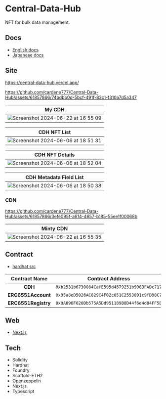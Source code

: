 # Central-Data-Hub
NFT for bulk data management.

## Docs

- [English docs](https://github.com/cardene777/Central-Data-Hub/blob/develop/docs/CVCIP-1.md)
- [Japanese docs](https://github.com/cardene777/Central-Data-Hub/blob/develop/docs/CVCIP-1_jp.md)
## Site

https://central-data-hub.vercel.app/

https://github.com/cardene777/Central-Data-Hub/assets/61857866/74bdbb0d-5bcf-491f-83c1-f310a7d5a347

| My CDH |
| :------: |
| ![Screenshot 2024-06-22 at 16 55 09](https://github.com/cardene777/Central-Data-Hub/assets/61857866/6e292642-913f-4769-b9ef-b446a4d9d595) |

| CDH NFT List |
| :------: |
| ![Screenshot 2024-06-06 at 18 51 31](https://github.com/cardene777/Central-Data-Hub/assets/61857866/db65d334-86bc-4db1-8f84-1011fee5cb00) |

| CDH NFT Details |
| :------: |
| ![Screenshot 2024-06-06 at 18 52 04](https://github.com/cardene777/Central-Data-Hub/assets/61857866/d122ae84-2e64-40c0-815a-7524da90dc80) |

| CDH Metadata Field List |
| :------: |
| ![Screenshot 2024-06-06 at 18 50 38](https://github.com/cardene777/Central-Data-Hub/assets/61857866/ddb56a5d-d7ce-47b5-abd4-bc009d14cd0d) |

### CDN

https://github.com/cardene777/Central-Data-Hub/assets/61857866/3efe095f-a614-4657-b185-55ee1f00068b

| Minty CDN |
| :------: |
| ![Screenshot 2024-06-22 at 16 55 35](https://github.com/cardene777/Central-Data-Hub/assets/61857866/35c64251-62b1-463a-b3c5-1cd56fb919fc) |

## Contract

- [hardhat src](https://github.com/cardene777/Central-Data-Hub/tree/develop/src/contract/packages/hardhat)

| Contract Name |               Contract Address               | Explorer |
| :-----------: | :------------------------------------------: | :------: |
|    **CDH**    | `0xb2531b6730084CafE595d4579251b9983FADc717` | https://testnet.crossvaluescan.com/address/0xb2531b6730084CafE595d4579251b9983FADc717 |
|    **ERC6551Account**    | `0x95a8eD5026AC829C4F02c051C2553891c9fD98C7` | https://testnet.crossvaluescan.com/address/0x95a8eD5026AC829C4F02c051C2553891c9fD98C7 |
|    **ERC6551Registry**    | `0x9A898F020Db575A5Dd951189B8D44f6e4d84FF5B` | https://testnet.crossvaluescan.com/address/0x9A898F020Db575A5Dd951189B8D44f6e4d84FF5B |

## Web

- [Next.js](https://github.com/cardene777/Central-Data-Hub/tree/develop/src/contract/packages/nextjs)


## Tech

- Solidity
- Hardhat
- Foundry
- Scaffold-ETH2
- Openzeppelin
- Next.js
- Typescript
